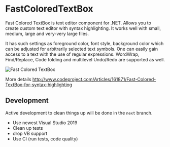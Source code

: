 FastColoredTextBox
==================

Fast Colored TextBox is text editor component for .NET.
Allows you to create custom text editor with syntax highlighting.
It works well with small, medium, large and very-very large files.

It has such settings as foreground color, font style, background color which can be adjusted for arbitrarily selected text symbols. One can easily gain access to a text with the use of regular expressions. WordWrap, Find/Replace, Code folding and multilevel Undo/Redo are supported as well. 

![Fast Colored TextBox](http://www.codeproject.com/KB/edit/FastColoredTextBox_/fastcoloredtextbox2.png)

More details http://www.codeproject.com/Articles/161871/Fast-Colored-TextBox-for-syntax-highlighting

## Development

Active development to clean things up will be done in the `next` branch.
 * Use newest Visual Studio 2019
 * Clean up tests
 * drop VB support
 * Use CI (run tests, code quality)
